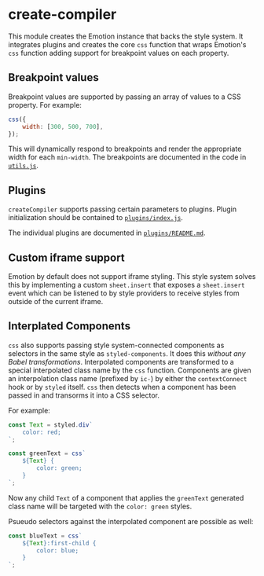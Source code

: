 # create-compiler

This module creates the Emotion instance that backs the style system. It integrates plugins and creates the core `css` function that wraps Emotion's `css` function adding support for breakpoint values on each property.

## Breakpoint values

Breakpoint values are supported by passing an array of values to a CSS property. For example:

```js
css({
	width: [300, 500, 700],
});
```

This will dynamically respond to breakpoints and render the appropriate width for each `min-width`. The breakpoints are documented in the code in [`utils.js`](./utils.js).

## Plugins

`createCompiler` supports passing certain parameters to plugins. Plugin initialization should be contained to [`plugins/index.js`](./plugins/index.js).

The individual plugins are documented in [`plugins/README.md`](./plugins/README.md).

## Custom iframe support

Emotion by default does not support iframe styling. This style system solves this by implementing a custom `sheet.insert` that exposes a `sheet.insert` event which can be listened to by style providers to receive styles from outside of the current iframe.

## Interplated Components

`css` also supports passing style system-connected components as selectors in the same style as `styled-components`. It does this _without any Babel transformations_. Interpolated components are transformed to a special interpolated class name by the `css` function. Components are given an interpolation class name (prefixed by `ic-`) by either the `contextConnect` hook or by `styled` itself. `css` then detects when a component has been passed in and transorms it into a CSS selector.

For example:

```js
const Text = styled.div`
	color: red;
`;

const greenText = css`
	${Text} {
		color: green;
	}
`;
```

Now any child `Text` of a component that applies the `greenText` generated class name will be targeted with the `color: green` styles.

Psueudo selectors against the interpolated component are possible as well:

```js
const blueText = css`
	${Text}:first-child {
		color: blue;
	}
`;
```
